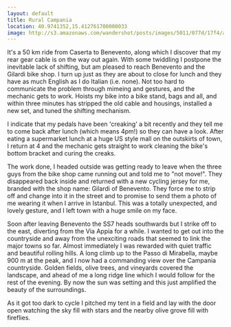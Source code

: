 ```yaml
---
layout: default
title: Rural Campania
location: 40.9741352,15.412761700000033
image: http://s3.amazonaws.com/wandershot/posts/images/5011/077d/17f4/ac00/0200/0025/original/7-16.jpg?1343293309
---
```

It's a 50 km ride from Caserta to Benevento, along which I discover that my rear gear cable is on the way out again. With some twiddling I postpone the inevitable lack of shifting, but am pleased to reach Benevento and the Gilardi bike shop. I turn up just as they are about to close for lunch and they have as much English as I do Italian (i.e. none). Not too hard to communicate the problem through mimeing and gestures, and the mechanic gets to work. Hoists my bike into a bike stand, bags and all, and within three minutes has stripped the old cable and housings, installed a new set, and tuned the shifting mechanism.

I indicate that my pedals have been 'creaking' a bit recently and they tell me to come back after lunch (which means 4pm!) so they can have a look. After eating a supermarket lunch at a huge US style mall on the outskirts of town, I return at 4 and the mechanic gets straight to work cleaning the bike's bottom bracket and curing the creaks.

The work done, I headed outside was getting ready to leave when the three guys from the bike shop came running out and told me to "not move!". They disappeared back inside and returned with a new cycling jersey for me, branded with the shop name: Gilardi of Benevento. They force me to strip off and change into it in the street and to promise to send them a photo of me wearing it when I arrive in Istanbul. This was a totally unexpected, and lovely gesture, and I left town with a huge smile on my face.

Soon after leaving Benevento the SS7 heads southwards but I strike off to the east, diverting from the Via Appia for a while. I wanted to get out into the countryside and away from the unexciting roads that seemed to link the major towns so far. Almost immediately I was rewarded with quiet traffic and beautiful rolling hills. A long climb up to the Passo di Mirabella, maybe 900 m at the peak, and I now had a commanding view over the Campania countryside. Golden fields, olive trees, and vineyards covered the landscape, and ahead of me a long ridge line which I would follow for the rest of the evening. By now the sun was setting and this just amplified the beauty of the surroundings.

As it got too dark to cycle I pitched my tent in a field and lay with the door open watching the sky fill with stars and the nearby olive grove fill with fireflies.